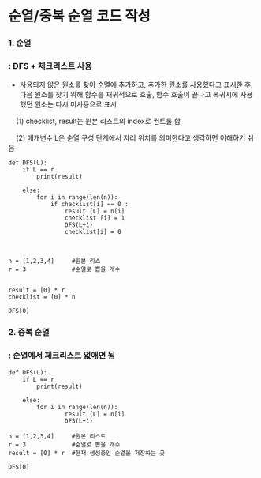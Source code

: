 # 순열/중복 순열 코드 작성

### 1. 순열

### : DFS +  체크리스트 사용

- 사용되지 않은 원소를 찾아 순열에 추가하고, 추가한 원소를 사용했다고 표시한 후, 다음 원소를 찾기 위해 함수를 재귀적으로 호출, 함수 호출이 끝나고 복귀시에 사용했던 원소는 다시 미사용으로 표시

    (1) checklist, result는 원본 리스트의 index로 컨트롤 함

    (2) 매개변수 L은 순열 구성 단계에서 자리 위치를 의미한다고 생각하면 이해하기 쉬움

```
def DFS(L):
    if L == r
        print(result)
    
    else:
        for i in range(len(n)):
            if checklist[i] == 0 :
                result [L] = n[i]
                checklist [i] = 1
                DFS(L+1)
                checklist[i] = 0 



n = [1,2,3,4]     #원본 리스
r = 3             #순열로 뽑을 개수


result = [0] * r
checklist = [0] * n

DFS[0]
```

### 2. 중복 순열

### : 순열에서 체크리스트 없애면 됨

```
def DFS(L):
    if L == r
        print(result)
    
    else:
        for i in range(len(n)):
                result [L] = n[i]
                DFS(L+1)

n = [1,2,3,4]     #원본 리스트
r = 3             #순열로 뽑을 개수
result = [0] * r  #현재 생성중인 순열을 저장하는 곳

DFS[0]
```
